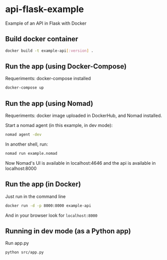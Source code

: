 # api-flask-example

Example of an API in Flask with Docker

## Build docker container

```bash
docker build -t example-api[:version] .
```

## Run the app (using Docker-Compose)

Requeriments: docker-compose installed

```bash
docker-compose up
```

## Run the app (using Nomad)

Requeriments: docker image uploaded in DockerHub, and Nomad installed.

Start a nomad agent (in this example, in dev mode):

```bash
nomad agent -dev
```

In another shell, run:

```bash
nomad run example.nomad
```

Now Nomad's UI is available in localhost:4646 and the api is available in localhost:8000

## Run the app (in Docker)

Just run in the command line

```bash
docker run -d -p 8000:8000 example-api
```

And in your browser look for `localhost:8000`

## Running in dev mode (as a Python app)

Run app.py

```bash
python src/app.py
```
